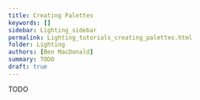 ```yaml
---
title: Creating Palettes
keywords: []
sidebar: Lighting_sidebar
permalink: Lighting_tutorials_creating_palettes.html
folder: Lighting
authors: [Ben MacDonald]
summary: TODO
draft: true
---
```


TODO